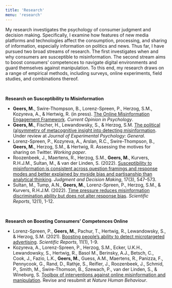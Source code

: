 ```yaml
---
title: 'Research'
menu: 'research'
---
```


My research investigates the psychology of consumer judgment and decision making. Specifically, I examine how features of new media platforms and technologies affect the consumption, processing, and sharing of information, especially information on politics and news. Thus far, I have pursued two broad streams of research. The first investigates when and why consumers are susceptible to misinformation. The second stream aims to boost consumers’ competences to navigate digital environments and guard themselves against manipulation. To this end, my research draws on a range of empirical methods, including surveys, online experiments, field studies, and combinations thereof.

<br>

**Research on Susceptibility to Misinformation**

- **Geers, M.**, Swire-Thompson, B., Lorenz-Spreen, P., Herzog, S.M., Kozyreva, A., & Hertwig, R. (in press). [The Online Misinformation Engagement Framework](https://doi.org/10.1016/j.copsyc.2023.101739). *Current Opinion in Psychology*.
- **Geers, M.**, Fischer, H., Lewandowsky, S., & Herzog, S.M. [The political (a)symmetry of metacognitive insight into detecting misinformation](https://osf.io/preprints/psyarxiv/5mc8s). Under review at *Journal of Experimental Psychology: General*.
- Lorenz-Spreen, P., Kozyreva, A., Arslan, R.C., Swire-Thompson, B., **Geers, M.**, Herzog, S.M., & Hertwig, R. Assessing the motives for sharing on Twitter. *Working paper*.
- Roozenbeek, J., Maertens, R., Herzog, S.M., **Geers, M.**, Kurvers, R.H.J.M., Sultan, M., & van der Linden, S. (2022). [Susceptibility to misinformation is consistent across question framings and response modes and better explained by myside bias and partisanship than analytical thinking](https://doi.org/10.1017/s1930297500003570). *Judgment and Decision Making*, 17(3), 547–573.
- Sultan, M., Tump, A.N., **Geers, M.**, Lorenz-Spreen, P., Herzog, S.M., & Kurvers, R.H.J.M. (2022). [Time pressure reduces misinformation discrimination ability but does not alter response bias](https://doi.org/10.1038/s41598-022-26209-8). *Scientific Reports*, 12(1), 1-12.

<br>

**Research on Boosting Consumers’ Competences Online**

- Lorenz-Spreen, P., **Geers, M.**, Pachur, T., Hertwig, R., Lewandowsky, S., & Herzog, S.M. (2021). [Boosting people’s ability to detect microtargeted advertising](https://doi.org/10.1038/s41598-021-94796-z). *Scientific Reports*, 11(1), 1-9.
- Kozyreva, A., Lorenz-Spreen, P., Herzog, S.M., Ecker, U.K.H., Lewandowsky, S., Hertwig, R., Basol M., Berinsky, A.J.,  Betsch, C., Cook, J., Fazio, L.K., **Geers, M.**, Guess, A.M., Maertens, R., Panizza, F., Pennycook, G.,  Rand, D., Rathje, S., Reifler, J., Roozenbeek, J., Schmid, P., Smith, M., Swire-Thomson, B., Szewach, P., van der Linden, S., & Wineburg, S. [Toolbox of interventions against online misinformation and manipulation](https://psyarxiv.com/x8ejt). Revise and resubmit at *Nature Human Behaviour*.
